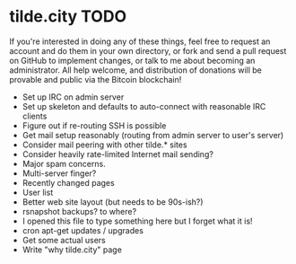 tilde.city TODO
===============

If you're interested in doing any of these things, feel free to request an
account and do them in your own directory, or fork and send a pull request on
GitHub to implement changes, or talk to me about becoming an administrator.  All
help welcome, and distribution of donations will be provable and public via the
Bitcoin blockchain!

* Set up IRC on admin server
 * Set up skeleton and defaults to auto-connect with reasonable IRC clients
* Figure out if re-routing SSH is possible
* Get mail setup reasonably (routing from admin server to user's server)
* Consider mail peering with other tilde.* sites
* Consider heavily rate-limited Internet mail sending?
 * Major spam concerns.
* Multi-server finger?
* Recently changed pages
* User list
* Better web site layout (but needs to be 90s-ish?)
* rsnapshot backups? to where?
* I opened this file to type something here but I forget what it is!
* cron apt-get updates / upgrades
* Get some actual users
* Write "why tilde.city" page